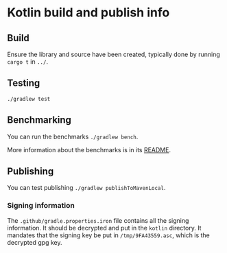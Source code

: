 # Kotlin build and publish info

## Build

Ensure the library and source have been created, typically done by running `cargo t` in `../`.

## Testing

`./gradlew test`

## Benchmarking

You can run the benchmarks `./gradlew bench`.

More information about the benchmarks is in its [README](./benchmarks/src/README.md).

## Publishing

You can test publishing `./gradlew publishToMavenLocal`.

### Signing information

The `.github/gradle.properties.iron` file contains all the signing information. It should be decrypted and put in the `kotlin` directory. It mandates that the signing key be put in `/tmp/9FA43559.asc`, which is the decrypted gpg key.
